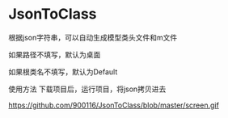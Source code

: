 # JsonToClass

根据json字符串，可以自动生成模型类头文件和m文件

如果路径不填写，默认为桌面

如果根类名不填写，默认为Default

使用方法
下载项目后，运行项目，将json拷贝进去

https://github.com/900116/JsonToClass/blob/master/screen.gif

